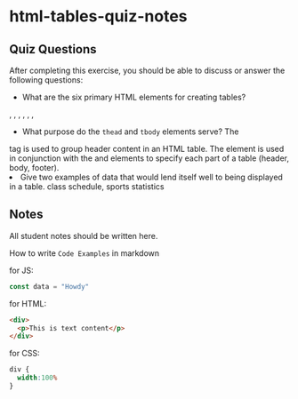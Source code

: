 # html-tables-quiz-notes

## Quiz Questions

After completing this exercise, you should be able to discuss or answer the following questions:

- What are the six primary HTML elements for creating tables?
<tr>, <td>, <th>, <Caption>, <table>, <tbody>, <tfoot>

- What purpose do the `thead` and `tbody` elements serve?
The <thead> tag is used to group header content in an HTML table. The <thead> element is used in conjunction with the <tbody> and <tfoot> elements to specify each part of a table (header, body, footer).
- Give two examples of data that would lend itself well to being displayed in a table.
class schedule, sports statistics

## Notes

All student notes should be written here.


How to write `Code Examples` in markdown

for JS:
```javascript
const data = "Howdy"
```

for HTML:
```html
<div>
  <p>This is text content</p>
</div>
```

for CSS:
```css
div {
  width:100%
}
```
